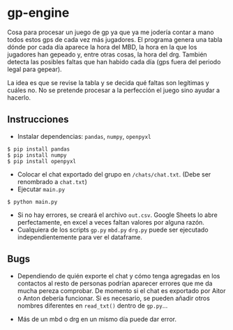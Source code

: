 # gp-engine

Cosa para procesar un juego de gp ya que ya me jodería contar a mano todos estos gps de cada vez más jugadores.
El programa genera una tabla dónde por cada día aparece la hora del MBD, la hora en la que los jugadores han gepeado y, entre otras cosas, la hora del drg. También detecta las posibles faltas que han habido cada día (gps fuera del periodo legal para gepear).

La idea es que se revise la tabla y se decida qué faltas son legítimas y cuáles no. No se pretende procesar a la perfección el juego sino ayudar a hacerlo.

## Instrucciones
- Instalar dependencias: ```pandas```, ```numpy```, ```openpyxl```
```
$ pip install pandas
$ pip install numpy
$ pip install openpyxl
```
- Colocar el chat exportado del grupo en ```/chats/chat.txt```. (Debe ser renombrado a ```chat.txt```)
- Ejecutar ```main.py```
```
$ python main.py
```
- Si no hay errores, se creará el archivo ```out.csv```. Google Sheets lo abre perfectamente, en excel a veces faltan valores por alguna razón.
- Cualquiera de los scripts ```gp.py``` ```mbd.py``` ```drg.py``` puede ser ejecutado independientemente para ver el dataframe.

## Bugs
 - Dependiendo de quién exporte el chat y cómo tenga agregadas en los contactos al resto de personas podrían aparecer errores que me da mucha pereza comprobar. De momento si el chat es exportado por Aitor o Anton debería funcionar. 
Si es necesario, se pueden añadir otros nombres diferentes en ```read_txt()``` dentro de ```gp.py```...

- Más de un mbd o drg en un mismo día puede dar error.





